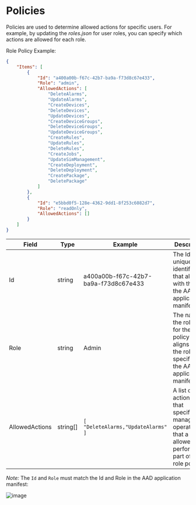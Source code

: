 Policies
========

Policies are used to determine allowed actions for specific users. For example,
by updating the *roles.json* for user roles, you can specify which actions are
allowed for each role.

Role Policy Example:

```json
{
    "Items": [
        {
            "Id": "a400a00b-f67c-42b7-ba9a-f73d8c67e433",
            "Role": "admin",
            "AllowedActions": [
                "DeleteAlarms",
                "UpdateAlarms",
                "CreateDevices",
                "DeleteDevices",
                "UpdateDevices",
                "CreateDeviceGroups",
                "DeleteDeviceGroups",
                "UpdateDeviceGroups",
                "CreateRules",
                "UpdateRules",
                "DeleteRules",
                "CreateJobs",
                "UpdateSimManagement",
                "CreateDeployment",
                "DeleteDeployment",
                "CreatePackage",
                "DeletePackage"
            ]
        },
        {
            "Id": "e5bbd0f5-128e-4362-9dd1-8f253c6082d7",
            "Role": "readOnly",
            "AllowedActions": []
        }
    ]
}
```

| Field    | Type      | Example     | Description | 
|---------|-----------|-------------|-------------|
| Id      | string    | a400a00b-f67c-42b7-ba9a-f73d8c67e433 | The Id is the unique identifier that aligns with the Id in the AAD application manifest. |
| Role    | string    | Admin       | The name of the role type for the policy that aligns with the role specified in the AAD application manifest. |
| AllowedActions | string[] | `[ "DeleteAlarms,"UpdateAlarms" ]`| A list of action types that specified the management operations that a user is allowed to perform as part of the role policy. |

*Note:* The `Id` and `Role` must match the Id and Role in the AAD application manifest:

![image](https://user-images.githubusercontent.com/3317135/42849965-664520e0-89da-11e8-8900-398da4ce8c39.png)
